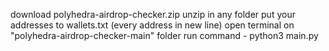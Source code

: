 download polyhedra-airdrop-checker.zip
unzip in any folder
put your addresses to wallets.txt (every address in new line)
open terminal on "polyhedra-airdrop-checker-main" folder
run command - python3 main.py 
